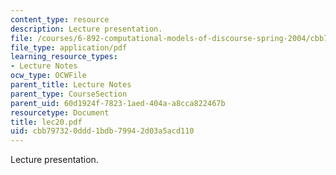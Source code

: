 ```yaml
---
content_type: resource
description: Lecture presentation.
file: /courses/6-892-computational-models-of-discourse-spring-2004/cbb797320ddd1bdb79942d03a5acd110_lec20.pdf
file_type: application/pdf
learning_resource_types:
- Lecture Notes
ocw_type: OCWFile
parent_title: Lecture Notes
parent_type: CourseSection
parent_uid: 60d1924f-7823-1aed-404a-a8cca822467b
resourcetype: Document
title: lec20.pdf
uid: cbb79732-0ddd-1bdb-7994-2d03a5acd110
---
```

Lecture presentation.

